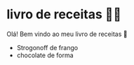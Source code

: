 # livro de receitas :man_cook:



 Olá! Bem vindo  ao meu livro de receitas :wave:

- Strogonoff de frango
- chocolate de forma
